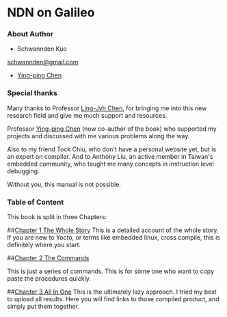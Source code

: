 NDN on Galileo
=======


### About Author
* Schwannden Kuo

schwannden@gmail.com

* [Ying-ping Chen](http://ypchen.tw)

### Special thanks
Many thanks to
Professor [Ling-Jyh Chen](https://sites.google.com/site/cclljj/), for bringing me into this new research field and give me much support and resources.

Professor [Ying-ping Chen](http://ypchen.tw) (now co-author of the book) who supported my projects and discussed with me various problems along the way.

Also to my friend Tock Chiu, who don't have a personal website yet, but is an expert on compiler. And to Anthony Liu, an active member in Taiwan's embedded community, who taught me many concepts in instruction level debugging.

Without you, this manual is not possible.

### Table of Content
This book is split in three Chapters:

##[Chapter 1 The Whole Story](chapter1.md)
This is a detailed account of the whole story.
If you are new to Yocto, or terms like embedded linux, cross compile, this is definitely where you start.

##[Chapter 2 The Commands](chapter2.md)

This is just a series of commands. This is for some one who want to copy paste the procedures quickly.

##[Chapter 3 All In One](chapter3.md)
This is the ultimately lazy approach.
I tried my best to upload all results. Here you will find links to those compiled product, and simply put them together.
